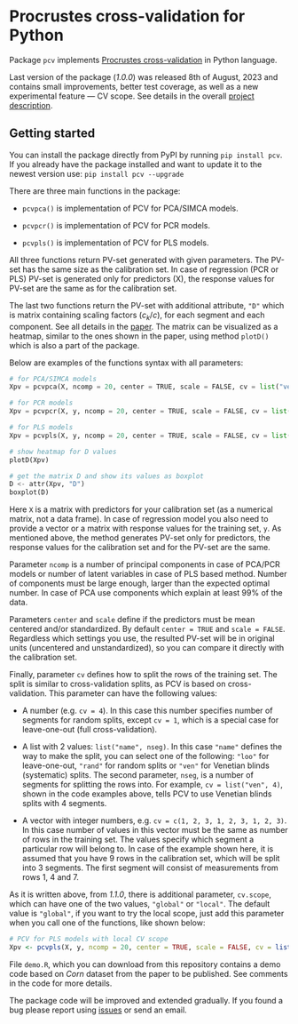 # Procrustes cross-validation for Python

Package `pcv` implements [Procrustes cross-validation](https://github.com/svkucheryavski/pcv) in Python language.

Last version of the package (*1.0.0*) was released 8th of August, 2023 and contains small improvements, better test coverage, as well as a new experimental feature — CV scope. See details in the overall [project description](https://github.com/svkucheryavski/pcv).

## Getting started

You can install the package directly from PyPI by running `pip install pcv`. If you already have the package installed and want to update it to the newest version use: `pip install pcv --upgrade`

There are three main functions in the package:

* `pcvpca()` is implementation of PCV for PCA/SIMCA models.

* `pcvpcr()` is implementation of PCV for PCR models.

* `pcvpls()` is implementation of PCV for PLS models.

All three functions return PV-set generated with given parameters. The PV-set has the same size as the calibration set. In case of regression (PCR or PLS) PV-set is generated only for predictors (X), the response values for PV-set are the same as for the calibration set.

The last two functions return the PV-set with additional attribute, `"D"` which is matrix containing scaling factors ($c_k/c$), for each segment and each component. See all details in the [paper](https://doi.org/10.1016/j.aca.2023.341096). The matrix can be visualized as a heatmap, similar to the ones shown in the paper, using method `plotD()` which is also a part of the package.

Below are examples of the functions syntax with all parameters:

```python
# for PCA/SIMCA models
Xpv = pcvpca(X, ncomp = 20, center = TRUE, scale = FALSE, cv = list("ven", 4))

# for PCR models
Xpv = pcvpcr(X, y, ncomp = 20, center = TRUE, scale = FALSE, cv = list("ven", 4))

# for PLS models
Xpv = pcvpls(X, y, ncomp = 20, center = TRUE, scale = FALSE, cv = list("ven", 4))

# show heatmap for D values
plotD(Xpv)

# get the matrix D and show its values as boxplot
D <- attr(Xpv, "D")
boxplot(D)
```

Here `X` is a matrix with predictors for your calibration set (as a numerical matrix, not a data frame). In case of regression model you also need to provide a vector or a matrix with response values for the training set, `y`. As mentioned above, the method generates PV-set only for predictors, the response values for the calibration set and for the PV-set are the same.

Parameter `ncomp` is a number of principal components in case of PCA/PCR models or number of latent variables in case of PLS based method. Number of components must be large enough, larger than the expected optimal number. In case of PCA use components which explain at least 99% of the data.

Parameters `center` and `scale` define if the predictors must be mean centered and/or standardized. By default `center = TRUE` and `scale = FALSE`. Regardless which settings you use, the resulted PV-set will be in original units (uncentered and unstandardized), so you can compare it directly with the calibration set.

Finally, parameter `cv` defines how to split the rows of the training set. The split is similar to cross-validation splits, as PCV is based on cross-validation. This parameter can have the following values:

* A number (e.g. `cv = 4`). In this case this number specifies number of segments for random splits, except `cv = 1`, which is a special case for leave-one-out (full cross-validation).

* A list with 2 values: `list("name", nseg)`. In this case `"name"` defines the way to make the split, you can select one of the following: `"loo"` for leave-one-out, `"rand"` for random splits or `"ven"` for Venetian blinds (systematic) splits. The second parameter, `nseg`, is a number of segments for splitting the rows into. For example, `cv = list("ven", 4)`, shown in the code examples above, tells PCV to use Venetian blinds splits with 4 segments.

* A vector with integer numbers, e.g. `cv = c(1, 2, 3, 1, 2, 3, 1, 2, 3)`. In this case number of values in this vector must be the same as number of rows in the training set. The values specify which segment a particular row will belong to. In case of the example shown here, it is assumed that you have 9 rows in the calibration set, which will be split into 3 segments. The first segment will consist of measurements from rows 1, 4 and 7.

As it is written above, from *1.1.0*, there is additional parameter, `cv.scope`, which can have one of the two values, `"global"` or `"local"`. The default value is `"global"`, if you want to try the local scope, just add this parameter when you call one of the functions, like shown below:


```r
# PCV for PLS models with local CV scope
Xpv <- pcvpls(X, y, ncomp = 20, center = TRUE, scale = FALSE, cv = list("ven", 4), cv.scope = "local")
```

File `demo.R`, which you can download from this repository contains a demo code based on *Corn* dataset from the paper to be published. See comments in the code for more details.

The package code will be improved and extended gradually. If you found a bug please report using [issues](https://github.com/svkucheryavski/pcv/issues) or send an email.


